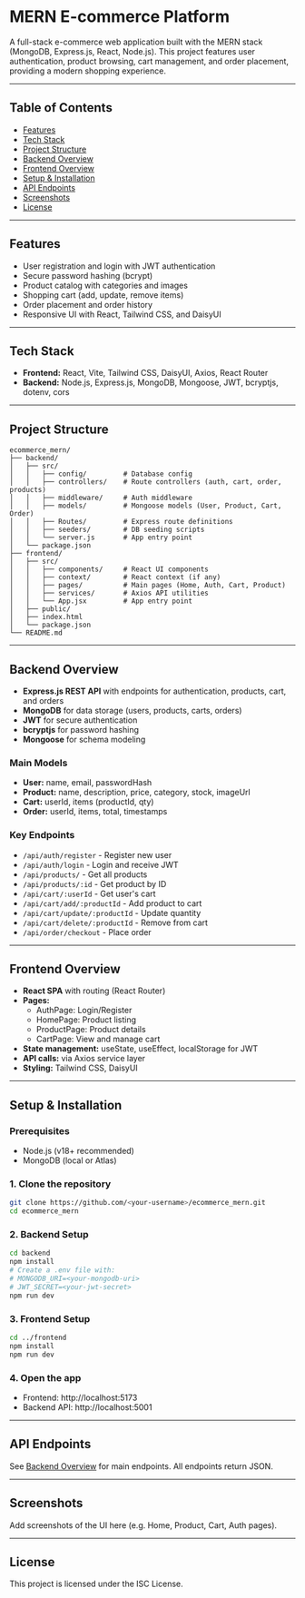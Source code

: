# MERN E-commerce Platform

A full-stack e-commerce web application built with the MERN stack (MongoDB, Express.js, React, Node.js). This project features user authentication, product browsing, cart management, and order placement, providing a modern shopping experience.

---

## Table of Contents
- [Features](#features)
- [Tech Stack](#tech-stack)
- [Project Structure](#project-structure)
- [Backend Overview](#backend-overview)
- [Frontend Overview](#frontend-overview)
- [Setup & Installation](#setup--installation)
- [API Endpoints](#api-endpoints)
- [Screenshots](#screenshots)
- [License](#license)

---

## Features
- User registration and login with JWT authentication
- Secure password hashing (bcrypt)
- Product catalog with categories and images
- Shopping cart (add, update, remove items)
- Order placement and order history
- Responsive UI with React, Tailwind CSS, and DaisyUI

---

## Tech Stack
- **Frontend:** React, Vite, Tailwind CSS, DaisyUI, Axios, React Router
- **Backend:** Node.js, Express.js, MongoDB, Mongoose, JWT, bcryptjs, dotenv, cors

---

## Project Structure
```
ecommerce_mern/
├── backend/
│   ├── src/
│   │   ├── config/         # Database config
│   │   ├── controllers/    # Route controllers (auth, cart, order, products)
│   │   ├── middleware/     # Auth middleware
│   │   ├── models/         # Mongoose models (User, Product, Cart, Order)
│   │   ├── Routes/         # Express route definitions
│   │   ├── seeders/        # DB seeding scripts
│   │   └── server.js       # App entry point
│   └── package.json
├── frontend/
│   ├── src/
│   │   ├── components/     # React UI components
│   │   ├── context/        # React context (if any)
│   │   ├── pages/          # Main pages (Home, Auth, Cart, Product)
│   │   ├── services/       # Axios API utilities
│   │   └── App.jsx         # App entry point
│   ├── public/
│   ├── index.html
│   └── package.json
└── README.md
```

---

## Backend Overview
- **Express.js REST API** with endpoints for authentication, products, cart, and orders
- **MongoDB** for data storage (users, products, carts, orders)
- **JWT** for secure authentication
- **bcryptjs** for password hashing
- **Mongoose** for schema modeling

### Main Models
- **User:** name, email, passwordHash
- **Product:** name, description, price, category, stock, imageUrl
- **Cart:** userId, items (productId, qty)
- **Order:** userId, items, total, timestamps

### Key Endpoints
- `/api/auth/register` - Register new user
- `/api/auth/login` - Login and receive JWT
- `/api/products/` - Get all products
- `/api/products/:id` - Get product by ID
- `/api/cart/:userId` - Get user's cart
- `/api/cart/add/:productId` - Add product to cart
- `/api/cart/update/:productId` - Update quantity
- `/api/cart/delete/:productId` - Remove from cart
- `/api/order/checkout` - Place order

---

## Frontend Overview
- **React SPA** with routing (React Router)
- **Pages:**
  - AuthPage: Login/Register
  - HomePage: Product listing
  - ProductPage: Product details
  - CartPage: View and manage cart
- **State management:** useState, useEffect, localStorage for JWT
- **API calls:** via Axios service layer
- **Styling:** Tailwind CSS, DaisyUI

---

## Setup & Installation

### Prerequisites
- Node.js (v18+ recommended)
- MongoDB (local or Atlas)

### 1. Clone the repository
```bash
git clone https://github.com/<your-username>/ecommerce_mern.git
cd ecommerce_mern
```

### 2. Backend Setup
```bash
cd backend
npm install
# Create a .env file with:
# MONGODB_URI=<your-mongodb-uri>
# JWT_SECRET=<your-jwt-secret>
npm run dev
```

### 3. Frontend Setup
```bash
cd ../frontend
npm install
npm run dev
```

### 4. Open the app
- Frontend: http://localhost:5173
- Backend API: http://localhost:5001

---

## API Endpoints
See [Backend Overview](#backend-overview) for main endpoints. All endpoints return JSON.

---

## Screenshots
Add screenshots of the UI here (e.g. Home, Product, Cart, Auth pages).

---

## License
This project is licensed under the ISC License.
